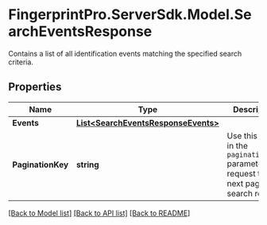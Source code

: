# FingerprintPro.ServerSdk.Model.SearchEventsResponse
Contains a list of all identification events matching the specified search criteria.

## Properties

Name | Type | Description | Notes
------------ | ------------- | ------------- | -------------
**Events** | [**List&lt;SearchEventsResponseEvents&gt;**](SearchEventsResponseEvents.md) |  | [optional] 
**PaginationKey** | **string** | Use this value in the `pagination_key` parameter to request the next page of search results. | [optional] 

[[Back to Model list]](../README.md#documentation-for-models) [[Back to API list]](../README.md#documentation-for-api-endpoints) [[Back to README]](../README.md)

